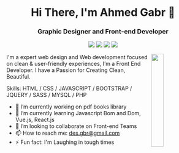 <h1 align="center">Hi There, I'm Ahmed Gabr 👋</h1>
<h3 align="center">Graphic Designer and Front-end Developer</h3>
 
<p align="center">
      <a href="https://www.linkedin.com/in/desgbr"><img src="https://img.shields.io/badge/Linkedin-%230177B5?style=flat&logo=linkedin&logoColor=white"/></a>
    <a href="https://www.facebook.com/desgbr"><img src="https://img.shields.io/badge/Facebook-%234267B2?style=flat&logo=Facebook&logoColor=white"/></a>
    <a href="https://twitter.com/desgbr"><img src="https://img.shields.io/badge/Twitter-%231FA1F1?style=flat&logo=twitter&logoColor=white"/></a>
    <a href="https://www.instagram.com/desgbr"><img src="https://img.shields.io/badge/Instagram-%23E1306C?style=flat&logo=Instagram&logoColor=white"/></a>
  </p>

<img src="https://i.imgur.com/4y8zhjF.jpg" align="right" width="25%"/>

<p>
  I'm a expert web design and Web development focused on clean & user-friendly experiences, I’m a Front End Developer. I have a Passion for Creating Clean, Beautiful.

</p>

Skills: HTML / CSS / JAVASCRIPT / BOOTSTRAP / JQUERY / SASS / MYSQL / PHP

- 🔭 I’m currently working on pdf books library 
- 🌱 I’m currently learning Javascript Bom and Dom, Vue.js, React.js 
- 👯 I’m looking to collaborate on Front-end Teams 
- 📫 How to reach me: des.gbr@gmail.com 
- ⚡ Fun fact: I'm Laughing in tough times 

